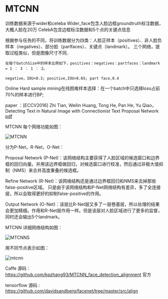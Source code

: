 
# MTCNN
训练数据来源于wider和celeba 
	Wider_face包含人脸边框groundtruth标注数据，大概人脸在20万
	CelebA包含边框标注数据和5个点的关键点信息

根据参与任务的不同，将训练数据分为四类：人脸正样本（positives）、非人脸负样本（negatives）、部分脸（partfaces）、关键点（landmark）。
三个网络，提取过程类似，但是图像尺寸不同．

	在每个batchSize中的样本比例如下，positives：negatives：partfaces：landmark = 1 ： 3 ： 1 ： 2。

	negative，IOU<0.3; positive,IOU>0.65; part face,0.4

Online Hard sample mining在线困难样本选择：在一个batch中只选择loss占前70%的样本进行BP;

paper ：[ECCV2016] Zhi Tian, Weilin Huang, Tong He, Pan He, Yu Qiao，Detecting Text in Natural Image with Connectionist Text Proposal Network [pdf](https://arxiv.org/pdf/1609.03605.pdf) 

MTCNN 每个网络功能如图：

![MTCNN](https://github.com/weslynn/graphic-deep-neural-network/blob/master/facepic/mtcnn.png)

分为P-Net，R-Net，O-Net：

Proposal Network (P-Net)：该网络结构主要获得了人脸区域的候选窗口和边界框的回归向量。并用该边界框做回归，对候选窗口进行校准，然后通过非极大值抑制（NMS）来合并高度重叠的候选框。

Refine Network (R-Net)：该网络结构还是通过边界框回归和NMS来去掉那些false-positive区域。
只是由于该网络结构和P-Net网络结构有差异，多了全连接层，所以会取得更好的抑制false-positive的作用。

Output Network (O-Net)：该层比R-Net层又多了一层卷基层，所以处理的结果会更加精细。作用和R-Net层作用一样。但是该层对人脸区域进行了更多的监督，同时还会输出5个landmark。

MTCNN 详细网络结构如图：

![MTCNNS](https://github.com/weslynn/graphic-deep-neural-network/blob/master/facepic/mtcnn_struct.png)

用不同节点表示如图：

![mtcnn](https://github.com/weslynn/graphic-deep-neural-network/blob/master/modelpic/mtcnn.png)


 Caffe 源码：https://github.com/kpzhang93/MTCNN_face_detection_alignment 官方

 tensorflow 源码 : https://github.com/davidsandberg/facenet/tree/master/src/align 
